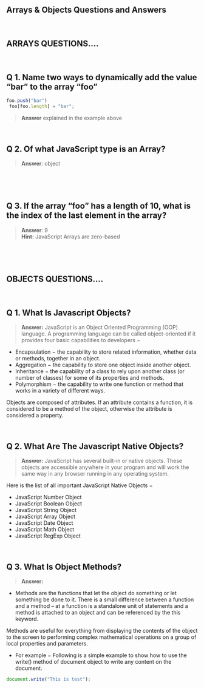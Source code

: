 ## Arrays & Objects Questions and Answers  
<p>&nbsp;</p>

## ARRAYS QUESTIONS....

<p>&nbsp;</p>

## Q 1. Name two ways to dynamically add the value “bar” to the array “foo”
```js
foo.push("bar")
 foo[foo.length] = "bar";

```
>**Answer** explained in the example above

<p>&nbsp;</p>

## Q 2. Of what JavaScript type is an Array?
>**Answer**: object

<p>&nbsp;</p>
<p>&nbsp;</p>

## Q 3. If the array “foo” has a length of 10, what is the index of the last element in the array?
>**Answer**: 9  
**Hint:** JavaScript Arrays are zero-based

<p>&nbsp;</p>
<p>&nbsp;</p>

## OBJECTS QUESTIONS....

<p>&nbsp;</p>

## Q 1. What Is Javascript Objects?  
>**Answer:** JavaScript is an Object Oriented Programming (OOP) language. A programming language can be called object-oriented if it provides four basic capabilities to developers −

- Encapsulation − the capability to store related information, whether data or methods, together in an object.
- Aggregation − the capability to store one object inside another object.
- Inheritance − the capability of a class to rely upon another class (or number of classes) for some of its properties and methods.
- Polymorphism − the capability to write one function or method that works in a variety of different ways.  

Objects are composed of attributes. If an attribute contains a function, it is considered to be a method of the object, otherwise the attribute is considered a property.

<p>&nbsp;</p>

## Q 2. What Are The Javascript Native Objects?  
>**Answer:** JavaScript has several built-in or native objects. These objects are accessible anywhere in your program and will work the same way in any browser running in any operating system.

Here is the list of all important JavaScript Native Objects −

- JavaScript Number Object
- JavaScript Boolean Object
- JavaScript String Object
- JavaScript Array Object
- JavaScript Date Object
- JavaScript Math Object
- JavaScript RegExp Object

<p>&nbsp;</p>

## Q 3. What Is Object Methods?
>**Answer:**

- Methods are the functions that let the object do something or let something be done to it. There is a small difference between a function and a method – at a function is a standalone unit of statements and a method is attached to an object and can be referenced by the this keyword.

Methods are useful for everything from displaying the contents of the object to the screen to performing complex mathematical operations on a group of local properties and parameters.

- For example − Following is a simple example to show how to use the write() method of document object to write any content on the document.
```js
document.write("This is test");
```